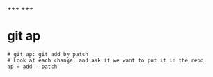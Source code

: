 +++
+++

# git ap

```gitconfig
# git ap: git add by patch
# Look at each change, and ask if we want to put it in the repo.
ap = add --patch
```